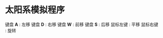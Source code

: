 # 太阳系模拟程序

 键盘 **A**   : 左移
 键盘 **D**   : 右移
 键盘 **W**   : 前移
 键盘 **S**   : 后移
 鼠标左键 : 平移
 鼠标右键 : 旋转